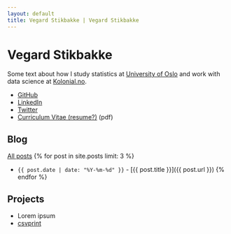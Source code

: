 ```yaml
---
layout: default
title: Vegard Stikbakke | Vegard Stikbakke
---
```


# Vegard Stikbakke

Some text about how I study statistics at [University of Oslo](http://google.com) and work with data science at [Kolonial.no](http://kolonial.no).

- [GitHub](https://github.com/vegarsti)
- [LinkedIn](https://no.linkedin.com/in/vegardstikbakke)
- [Twitter](https://twitter.com/vegardstikbakke)
- [Curriculum Vitae (resume?)](https://google.com) (pdf)

## Blog

[All posts](/blog.html)
{% for post in site.posts limit: 3 %}
- `{{ post.date | date: "%Y-%m-%d" }}` - [{{ post.title }}]({{ post.url }}) {% endfor %}

## Projects

- Lorem ipsum
- [csvprint](http://github.com/vegarsti/csvprint)